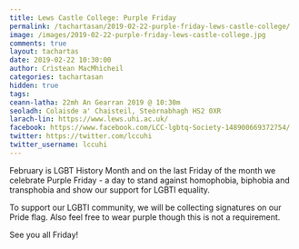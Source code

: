 ```yaml
---
title: Lews Castle College: Purple Friday
permalink: /tachartasan/2019-02-22-purple-friday-lews-castle-college/
image: /images/2019-02-22-purple-friday-lews-castle-college.jpg
comments: true
layout: tachartas
date: 2019-02-22 10:30:00
author: Crìstean MacMhìcheil
categories: tachartasan
hidden: true
tags: 
ceann-latha: 22mh An Gearran 2019 @ 10:30m
seoladh: Colaisde a' Chaisteil, Steòrnabhagh HS2 0XR
larach-lin: https://www.lews.uhi.ac.uk/
facebook: https://www.facebook.com/LCC-lgbtq-Society-148900669372754/
twitter: https://twitter.com/lccuhi
twitter_username: lccuhi
---
```


February is LGBT History Month and on the last Friday of the month we celebrate Purple Friday - a day to stand against homophobia, biphobia and transphobia and show our support for LGBTI equality.

<!--more-->

To support our LGBTI community, we will be collecting signatures on our Pride flag. Also feel free to wear purple though this is not a requirement.

See you all Friday!

